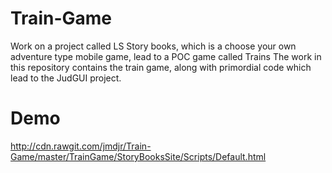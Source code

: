 Train-Game
==========

Work on a project called LS Story books, which is a choose your own adventure type mobile game, lead to a POC game called Trains
The work in this repository contains the train game, along with primordial code which lead to the JudGUI project.

Demo
====
http://cdn.rawgit.com/jmdjr/Train-Game/master/TrainGame/StoryBooksSite/Scripts/Default.html
